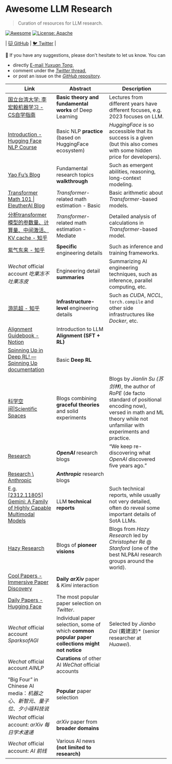 # Awesome LLM Research

> Curation of resources for LLM research.

[![Awesome](https://awesome.re/badge.svg)](https://github.com/tongyx361/Awesome-LLM-Research)
[![License: Apache](https://img.shields.io/badge/License-Apache-green.svg)](https://opensource.org/licenses/Apache)

| [🐱 GitHub](https://github.com/tongyx361/Awesome-LLM-Research) | [🐦 Twitter](https://twitter.com/tongyx361/status/1780956572384145515) |

📢 If you have any suggestions, please don't hesitate to let us know. You can

- directly [E-mail *Yuxuan Tong*](tongyuxuan361@gmail.com),
- comment under the [*Twitter* thread](https://twitter.com/tongyx361/status/1780956572384145515),
- or post an issue on the [*GitHub* repository](https://github.com/tongyx361/Awesome-LLM-Research).

| Link                                                                                                                           | Abstract                                                                                        | Description                                                                                                                                                                        |
| ------------------------------------------------------------------------------------------------------------------------------ | ----------------------------------------------------------------------------------------------- | ---------------------------------------------------------------------------------------------------------------------------------------------------------------------------------- |
| [国立台湾大学: 李宏毅机器学习 - CS自学指南](https://csdiy.wiki/%E6%B7%B1%E5%BA%A6%E5%AD%A6%E4%B9%A0/LHY/)                                       | **Basic theory and fundamental works** of Deep Learning                                         | Lectures from different years have different focuses, e.g. 2023 focuses on LLM.                                                                                                    |
| [Introduction - Hugging Face NLP Course](https://huggingface.co/learn/nlp-course/chapter1/1)                                   | Basic NLP **practice** (based on HuggingFace ecosystem)                                         | *HuggingFace* is so accessible that its success is a given (but this also comes with some hidden price for developers).                                                            |
| [Yao Fu’s Blog](https://yaofu.notion.site/Yao-Fu-s-Blog-b536c3d6912149a395931f1e871370db)                                      | Fundamental research topics **walkthrough**                                                     | Such as emergent abilities, reasoning, long-context modeling.                                                                                                                      |
| [Transformer Math 101 \| EleutherAI Blog](https://blog.eleuther.ai/transformer-math/)                                          | *Transformer*-related math estimation - Basic                                                   | Basic arithmetic about *Transformer*-based models.                                                                                                                                 |
| [分析transformer模型的参数量、计算量、中间激活、KV cache - 知乎](https://zhuanlan.zhihu.com/p/624740065)                                           | *Transformer*-related math estimation - Mediate                                                 | Detailed analysis of calculations in *Transformer*-based model.                                                                                                                    |
| [紫气东来 - 知乎](https://www.zhihu.com/people/zi-qi-dong-lai-1/posts)                                                               | **Specific** engineering details                                                                | Such as inference and training frameworks.                                                                                                                                         |
| *Wechat* official account *吃果冻不吐果冻皮*                                                                                           | Engineering detail **summaries**                                                                | Summarizing AI engineering techniques, such as inference, parallel computing, etc.                                                                                                 |
| [游凯超 - 知乎](https://www.zhihu.com/people/youkaichao)                                                                            | **Infrastructure-level** engineering details                                                    | Such as *CUDA*, *NCCL*, `torch.compile` and other side infrastructures like *Docker*, etc.                                                                                         |
| [Alignment Guidebook - Notion](https://efficient-unicorn-451.notion.site/Alignment-Guidebook-e5c64df77c0a4b528b7951e87337fa78) | Introduction to LLM **Alignment (SFT + RL)**                                                    |                                                                                                                                                                                    |
| [Spinning Up in Deep RL! — Spinning Up documentation](https://spinningup.openai.com/en/latest/)                                | Basic **Deep RL**                                                                               |                                                                                                                                                                                    |
| [科学空间\|Scientific Spaces](https://kexue.fm/)                                                                                   | Blogs combining **graceful theories** and solid experiments                                     | Blogs by *Jianlin Su (苏剑林)*, the author of *RoPE* (de facto standard of positional encoding now), versed in math and ML theory while not unfamiliar with experiments and practice. |
| [Research](https://openai.com/research/overview)                                                                               | ***OpenAI*** research blogs                                                                     | “We keep re-discovering what *OpenAI* discovered five years ago.”                                                                                                                  |
| [Research \\ Anthropic](https://www.anthropic.com/research)                                                                    | ***Anthropic*** research blogs                                                                  |                                                                                                                                                                                    |
| E.g. [\[2312.11805\] Gemini: A Family of Highly Capable Multimodal Models](https://arxiv.org/abs/2312.11805)                   | LLM **technical reports**                                                                       | Such technical reports, while usually not very detailed, often do reveal some important details of SotA LLMs.                                                                      |
| [Hazy Research](https://hazyresearch.stanford.edu/blog)                                                                        | Blogs of **pioneer visions**                                                                    | Blogs from *Hazy Research* led by *Christopher Ré* @ *Stanford* (one of the best NLP&AI research groups around the world).                                                         |
| [Cool Papers - Immersive Paper Discovery](https://papers.cool/)                                                                | **Daily *arXiv*** paper & *Kimi* interaction                                                    |                                                                                                                                                                                    |
| [Daily Papers - Hugging Face](https://huggingface.co/papers)                                                                   | The most popular paper selection on *Twitter*.                                                  |                                                                                                                                                                                    |
| *Wechat* official account *SparksofAGI*                                                                                        | Individual paper selection, some of which **common popular paper collections might not notice** | Selected by *Jianbo Dai* (戴建波)* (senior researcher at *Huawei*).                                                                                                                   |
| *Wechat* official account *AINLP*                                                                                              | **Curations** of other AI *WeChat* official accounts                                            |                                                                                                                                                                                    |
| ”Big Four” in Chinese AI media：*机器之心*、*新智元*、*量子位*、*夕小瑶科技说*                                                                     | **Popular** paper selection                                                                     |                                                                                                                                                                                    |
| *Wechat* official account: *arXiv 每日学术速递*                                                                                      | *arXiv* paper from **broader domains**                                                          |                                                                                                                                                                                    |
| *Wechat* official account: *AI 前线*                                                                                             | Various AI news **(not limited to research)**                                                   |                                                                                                                                                                                    |
